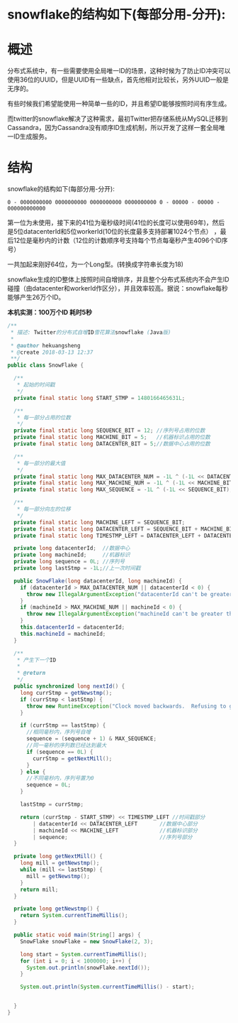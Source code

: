 # snowflake的结构如下(每部分用-分开):

# 概述

分布式系统中，有一些需要使用全局唯一ID的场景，这种时候为了防止ID冲突可以使用36位的UUID，但是UUID有一些缺点，首先他相对比较长，另外UUID一般是无序的。

有些时候我们希望能使用一种简单一些的ID，并且希望ID能够按照时间有序生成。

而twitter的snowflake解决了这种需求，最初Twitter把存储系统从MySQL迁移到Cassandra，因为Cassandra没有顺序ID生成机制，所以开发了这样一套全局唯一ID生成服务。

# 结构

snowflake的结构如下(每部分用-分开):

```
0 - 0000000000 0000000000 0000000000 0000000000 0 - 00000 - 00000 - 000000000000
```

第一位为未使用，接下来的41位为毫秒级时间(41位的长度可以使用69年)，然后是5位datacenterId和5位workerId(10位的长度最多支持部署1024个节点）
，最后12位是毫秒内的计数（12位的计数顺序号支持每个节点每毫秒产生4096个ID序号）

一共加起来刚好64位，为一个Long型。(转换成字符串长度为18)

snowflake生成的ID整体上按照时间自增排序，并且整个分布式系统内不会产生ID碰撞（由datacenter和workerId作区分），并且效率较高。据说：snowflake每秒能够产生26万个ID。

**本机实测：100万个ID 耗时5秒**

```java
/**
 * 描述: Twitter的分布式自增ID雪花算法snowflake (Java版)
 *
 * @author hekuangsheng
 * @create 2018-03-13 12:37
 **/
public class SnowFlake {

  /**
   * 起始的时间戳
   */
  private final static long START_STMP = 1480166465631L;

  /**
   * 每一部分占用的位数
   */
  private final static long SEQUENCE_BIT = 12; //序列号占用的位数
  private final static long MACHINE_BIT = 5;   //机器标识占用的位数
  private final static long DATACENTER_BIT = 5;//数据中心占用的位数

  /**
   * 每一部分的最大值
   */
  private final static long MAX_DATACENTER_NUM = -1L ^ (-1L << DATACENTER_BIT);
  private final static long MAX_MACHINE_NUM = -1L ^ (-1L << MACHINE_BIT);
  private final static long MAX_SEQUENCE = -1L ^ (-1L << SEQUENCE_BIT);

  /**
   * 每一部分向左的位移
   */
  private final static long MACHINE_LEFT = SEQUENCE_BIT;
  private final static long DATACENTER_LEFT = SEQUENCE_BIT + MACHINE_BIT;
  private final static long TIMESTMP_LEFT = DATACENTER_LEFT + DATACENTER_BIT;

  private long datacenterId;  //数据中心
  private long machineId;     //机器标识
  private long sequence = 0L; //序列号
  private long lastStmp = -1L;//上一次时间戳

  public SnowFlake(long datacenterId, long machineId) {
    if (datacenterId > MAX_DATACENTER_NUM || datacenterId < 0) {
      throw new IllegalArgumentException("datacenterId can't be greater than MAX_DATACENTER_NUM or less than 0");
    }
    if (machineId > MAX_MACHINE_NUM || machineId < 0) {
      throw new IllegalArgumentException("machineId can't be greater than MAX_MACHINE_NUM or less than 0");
    }
    this.datacenterId = datacenterId;
    this.machineId = machineId;
  }

  /**
   * 产生下一个ID
   *
   * @return
   */
  public synchronized long nextId() {
    long currStmp = getNewstmp();
    if (currStmp < lastStmp) {
      throw new RuntimeException("Clock moved backwards.  Refusing to generate id");
    }

    if (currStmp == lastStmp) {
      //相同毫秒内，序列号自增
      sequence = (sequence + 1) & MAX_SEQUENCE;
      //同一毫秒的序列数已经达到最大
      if (sequence == 0L) {
        currStmp = getNextMill();
      }
    } else {
      //不同毫秒内，序列号置为0
      sequence = 0L;
    }

    lastStmp = currStmp;

    return (currStmp - START_STMP) << TIMESTMP_LEFT //时间戳部分
        | datacenterId << DATACENTER_LEFT       //数据中心部分
        | machineId << MACHINE_LEFT             //机器标识部分
        | sequence;                             //序列号部分
  }

  private long getNextMill() {
    long mill = getNewstmp();
    while (mill <= lastStmp) {
      mill = getNewstmp();
    }
    return mill;
  }

  private long getNewstmp() {
    return System.currentTimeMillis();
  }

  public static void main(String[] args) {
    SnowFlake snowFlake = new SnowFlake(2, 3);

    long start = System.currentTimeMillis();
    for (int i = 0; i < 1000000; i++) {
      System.out.println(snowFlake.nextId());
    }

    System.out.println(System.currentTimeMillis() - start);


  }
}
```
